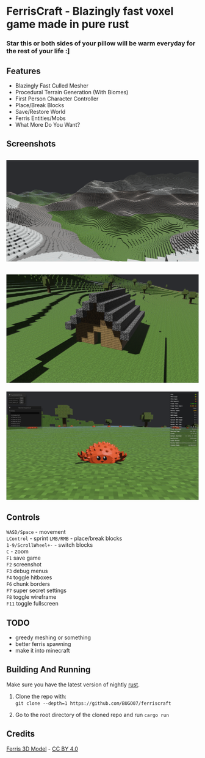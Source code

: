 # FerrisCraft - Blazingly fast voxel game made in pure rust

### Star this or both sides of your pillow will be warm everyday for the rest of your life :]

## Features

- Blazingly Fast Culled Mesher
- Procedural Terrain Generation (With Biomes)
- First Person Character Controller
- Place/Break Blocks
- Save/Restore World
- Ferris Entities/Mobs
- What More Do You Want?

## Screenshots

![screenshot_1](/screenshots/screenshot_1.png)
-
![screenshot_2](/screenshots/screenshot_2.png)
-
![screenshot_3](/screenshots/screenshot_3.png)

## Controls

`WASD/Space` - movement\
`LControl` - sprint
`LMB/RMB` - place/break blocks\
`1-9/ScrollWheel+-` - switch blocks\
`C` - zoom\
`F1` save game\
`F2` screenshot\
`F3` debug menus\
`F4` toggle hitboxes\
`F6` chunk borders\
`F7` super secret settings\
`F8` toggle wireframe\
`F11` toggle fullscreen

## TODO

- greedy meshing or something
- better ferris spawning
- make it into minecraft

## Building And Running

Make sure you have the latest version of nightly [rust](https://rustup.rs/).

1. Clone the repo with:\
`git clone --depth=1 https://github.com/BUGO07/ferriscraft`

2. Go to the root directory of the cloned repo and run `cargo run`

## Credits

[Ferris 3D Model](https://sketchfab.com/3d-models/ferris-the-crab-e9bc16e19d1c4880b30d2aa5fd174887) - [CC BY 4.0](https://creativecommons.org/licenses/by/4.0/)
